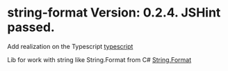 string-format Version: 0.2.4.
JSHint passed.
=============

Add realization on the Typescript [typescript](https://github.com/RinatMullayanov/string-format/tree/master/typescript)

Lib for work with string like String.Format from C#
[String.Format](http://msdn.microsoft.com/en-us/library/System.String.Format(v=vs.110).aspx)
